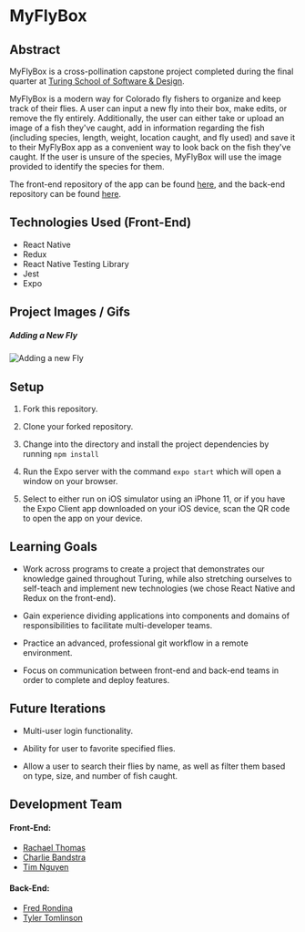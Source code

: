 <!-- 
#### Screenshots
##### Main Page
<img src="https://user-images.githubusercontent.com/52939140/88739078-dad2c600-d0f6-11ea-9e4e-15170e19fe13.png" width="300">

##### Forms
<div style={display: flex}>
<img src="https://user-images.githubusercontent.com/52939140/88739084-de664d00-d0f6-11ea-8f52-4f68ad927bd3.png" width="300">
<img src="https://user-images.githubusercontent.com/52939140/88739753-8a5c6800-d0f8-11ea-82d5-79ba7a6fbeb5.png" width="300">
</div>

##### Fish Page
<img src="https://user-images.githubusercontent.com/52939140/88739087-e0301080-d0f6-11ea-942f-3231a4a623d6.png" width="300">

#### In Action
##### Adding Fly to FlyBox
![Adding a Fly to FlyBox](https://media.giphy.com/media/RNKE3X0E8Yh6BFyhSo/giphy.gif)

##### Editing a Fly
![Editing a Fly](https://media.giphy.com/media/Z9yzlS7ptogyhq7Tik/giphy.gif)

##### Adding a Fish
![Adding a Fish](https://media.giphy.com/media/KxV2hn7L1oadlMPOTM/giphy.gif) -->


# MyFlyBox

## Abstract

 MyFlyBox is a cross-pollination capstone project completed during the final quarter at [Turing School of Software & Design](https://turing.io/). 

MyFlyBox is a modern way for Colorado fly fishers to organize and keep track of their flies. A user can input a new fly into their box, make edits, or remove the fly entirely. Additionally, the user can either take or upload an image of a fish they've caught, add in information regarding the fish (including species, length, weight, location caught, and fly used) and save it to their MyFlyBox app as a convenient way to look back on the fish they've caught. If the user is unsure of the species, MyFlyBox will use the image provided to identify the species for them.

The front-end repository of the app can be found [here](https://github.com/my-fly-box/my-fly-box-ui), and the back-end repository can be found [here](https://github.com/my-fly-box/my-fly-box-api).


## Technologies Used (Front-End)

* React Native
* Redux
* React Native Testing Library
* Jest
* Expo


## Project Images / Gifs

##### Adding a New Fly
![Adding a new Fly](https://giphy.com/gifs/ie1KHPIPkBJGwpffMa/html5)


## Setup

1. Fork this repository.

2. Clone your forked repository.

3. Change into the directory and install the project dependencies by running `npm install`

4. Run the Expo server with the command `expo start` which will open a window on your browser.

5. Select to either run on iOS simulator using an iPhone 11, or if you have the Expo Client app downloaded on your iOS device, scan the QR code to open the app on your device.


## Learning Goals

* Work across programs to create a project that demonstrates our knowledge gained throughout Turing, while also stretching ourselves to self-teach and implement new technologies (we chose React Native and Redux on the front-end).

* Gain experience dividing applications into components and domains of responsibilities to facilitate multi-developer teams.

* Practice an advanced, professional git workflow in a remote environment.

* Focus on communication between front-end and back-end teams in order to complete and deploy features.


## Future Iterations

* Multi-user login functionality.

* Ability for user to favorite specified flies.

* Allow a user to search their flies by name, as well as filter them based on type, size, and number of fish caught.


## Development Team

#### Front-End:
* [Rachael Thomas](https://github.com/rachael-t)
* [Charlie Bandstra](https://github.com/C-Bandstra)
* [Tim Nguyen](https://github.com/TimNguyen21)
#### Back-End:
* [Fred Rondina](https://github.com/fredrondina96)
* [Tyler Tomlinson](https://github.com/tylertomlinson)


